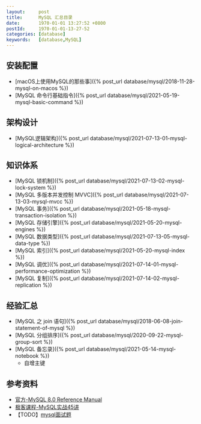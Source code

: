 ```yaml
---
layout:     post
title:      MySQL 汇总目录
date:       1970-01-01 13:27:52 +0800
postId:     1970-01-01-13-27-52
categories: [database]
keywords:   [database,MySQL]
---
```


## 安装配置

* [macOS上使用MySQL的那些事]({% post_url database/mysql/2018-11-28-mysql-on-macos %})
* [MySQL 命令行基础指令]({% post_url database/mysql/2021-05-19-mysql-basic-command %})

## 架构设计
* [MySQL逻辑架构]({% post_url database/mysql/2021-07-13-01-mysql-logical-architecture %})

## 知识体系

* [MySQL 锁机制]({% post_url database/mysql/2021-07-13-02-mysql-lock-system %})
* [MySQL 多版本并发控制 MVVC]({% post_url database/mysql/2021-07-13-03-mysql-mvcc %})
* [MySQL 事务]({% post_url database/mysql/2021-05-18-mysql-transaction-isolation %})
* [MySQL 存储引擎]({% post_url database/mysql/2021-05-20-mysql-engines %})
* [MySQL 数据类型]({% post_url database/mysql/2021-07-13-05-mysql-data-type %})
* [MySQL 索引]({% post_url database/mysql/2021-05-20-mysql-index %})
* [MySQL 调优]({% post_url database/mysql/2021-07-14-01-mysql-performance-optimization %})
* [MySQL 复制]({% post_url database/mysql/2021-07-14-02-mysql-replication %})

## 经验汇总
* [MySQL 之 join 语句]({% post_url database/mysql/2018-06-08-join-statement-of-mysql %})
* [MySQL 分组排序]({% post_url database/mysql/2020-09-22-mysql-group-sort %})
* [MySQL 备忘录]({% post_url database/mysql/2021-05-14-mysql-notebook %})
    - 自增主键

## 参考资料

* [官方-MySQL 8.0 Reference Manual](https://dev.mysql.com/doc/refman/8.0/en/)
* [极客课程-MySQL实战45讲](http://gk.link/a/10rxk)
* 【TODO】[mysql面试题](https://zhuanlan.zhihu.com/p/116866170)
